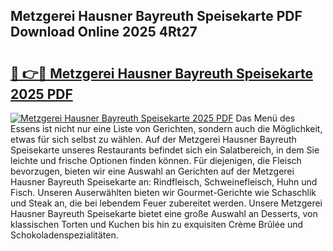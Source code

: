 ## Metzgerei Hausner Bayreuth Speisekarte PDF Download Online 2025 4Rt27

# <h2><a href="http://gcar3k.nevu.top/?p=Metzgerei+Hausner+Bayreuth+Speisekarte">🔗 👉🔴 Metzgerei Hausner Bayreuth Speisekarte 2025 PDF</a></h2>

[![Metzgerei Hausner Bayreuth Speisekarte 2025 PDF](https://i.imgur.com/dBaPXMq.png)](http://gcar3k.nevu.top/?p=Metzgerei+Hausner+Bayreuth+Speisekarte)
Das Menü des Essens ist nicht nur eine Liste von Gerichten, sondern auch die Möglichkeit, etwas für sich selbst zu wählen. Auf der Metzgerei Hausner Bayreuth Speisekarte unseres Restaurants befindet sich ein Salatbereich, in dem Sie leichte und frische Optionen finden können. Für diejenigen, die Fleisch bevorzugen, bieten wir eine Auswahl an Gerichten auf der Metzgerei Hausner Bayreuth Speisekarte an: Rindfleisch, Schweinefleisch, Huhn und Fisch. Unseren Auserwählten bieten wir Gourmet-Gerichte wie Schaschlik und Steak an, die bei lebendem Feuer zubereitet werden. Unsere Metzgerei Hausner Bayreuth Speisekarte bietet eine große Auswahl an Desserts, von klassischen Torten und Kuchen bis hin zu exquisiten Crème Brûlée und Schokoladenspezialitäten.
